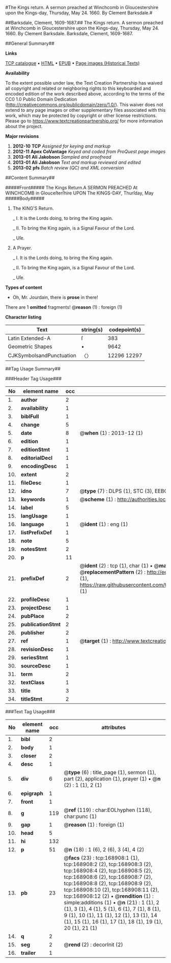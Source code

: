 #The Kings return. A sermon preached at Winchcomb in Gloucestershire upon the Kings-day, Thursday, May 24. 1660. By Clement Barksdale.#

##Barksdale, Clement, 1609-1687.##
The Kings return. A sermon preached at Winchcomb in Gloucestershire upon the Kings-day, Thursday, May 24. 1660. By Clement Barksdale.
Barksdale, Clement, 1609-1687.

##General Summary##

**Links**

[TCP catalogue](http://www.ota.ox.ac.uk/tcp/)  • 
[HTML](http://tei.it.ox.ac.uk/tcp/Texts-HTML/free/A78/A78151.html)  • 
[EPUB](http://tei.it.ox.ac.uk/tcp/Texts-EPUB/free/A78/A78151.epub) • 
[Page images (Historical Texts)](https://historicaltexts.jisc.ac.uk/eebo-99867875e)

**Availability**

To the extent possible under law, the Text Creation Partnership has waived all copyright and related or neighboring rights to this keyboarded and encoded edition of the work described above, according to the terms of the CC0 1.0 Public Domain Dedication (http://creativecommons.org/publicdomain/zero/1.0/). This waiver does not extend to any page images or other supplementary files associated with this work, which may be protected by copyright or other license restrictions. Please go to https://www.textcreationpartnership.org/ for more information about the project.

**Major revisions**

1. __2012-10__ __TCP__ *Assigned for keying and markup*
1. __2012-11__ __Apex CoVantage__ *Keyed and coded from ProQuest page images*
1. __2013-01__ __Ali Jakobson__ *Sampled and proofread*
1. __2013-01__ __Ali Jakobson__ *Text and markup reviewed and edited*
1. __2013-02__ __pfs__ *Batch review (QC) and XML conversion*

##Content Summary##

#####Front#####
The Kings Return.A SERMON PREACHED At WINCHCOMB in Glouceſterſhire UPON The KINGS-DAY, Thurſday, May
#####Body#####

1. The KING'S Return.

    _ I. It is the Lords doing, to bring the King again.

    _ II. To bring the King again, is a Signal Favour of the Lord.

    _ Uſe.

1. A Prayer.

    _ I. It is the Lords doing, to bring the King again.

    _ II. To bring the King again, is a Signal Favour of the Lord.

    _ Uſe.

**Types of content**

  * Oh, Mr. Jourdain, there is **prose** in there!

There are 1 **omitted** fragments! 
 @__reason__ (1) : foreign (1)

**Character listing**


|Text|string(s)|codepoint(s)|
|---|---|---|
|Latin Extended-A|ſ|383|
|Geometric Shapes|▪|9642|
|CJKSymbolsandPunctuation|〈〉|12296 12297|

##Tag Usage Summary##

###Header Tag Usage###

|No|element name|occ|attributes|
|---|---|---|---|
|1.|__author__|2||
|2.|__availability__|1||
|3.|__biblFull__|1||
|4.|__change__|5||
|5.|__date__|8| @__when__ (1) : 2013-12 (1)|
|6.|__edition__|1||
|7.|__editionStmt__|1||
|8.|__editorialDecl__|1||
|9.|__encodingDesc__|1||
|10.|__extent__|2||
|11.|__fileDesc__|1||
|12.|__idno__|7| @__type__ (7) : DLPS (1), STC (3), EEBO-CITATION (1), PROQUEST (1), VID (1)|
|13.|__keywords__|1| @__scheme__ (1) : http://authorities.loc.gov/ (1)|
|14.|__label__|5||
|15.|__langUsage__|1||
|16.|__language__|1| @__ident__ (1) : eng (1)|
|17.|__listPrefixDef__|1||
|18.|__note__|5||
|19.|__notesStmt__|2||
|20.|__p__|11||
|21.|__prefixDef__|2| @__ident__ (2) : tcp (1), char (1)  •  @__matchPattern__ (2) : ([0-9\-]+):([0-9IVX]+) (1), (.+) (1)  •  @__replacementPattern__ (2) : http://eebo.chadwyck.com/downloadtiff?vid=$1&page=$2 (1), https://raw.githubusercontent.com/textcreationpartnership/Texts/master/tcpchars.xml#$1 (1)|
|22.|__profileDesc__|1||
|23.|__projectDesc__|1||
|24.|__pubPlace__|2||
|25.|__publicationStmt__|2||
|26.|__publisher__|2||
|27.|__ref__|1| @__target__ (1) : http://www.textcreationpartnership.org/docs/. (1)|
|28.|__revisionDesc__|1||
|29.|__seriesStmt__|1||
|30.|__sourceDesc__|1||
|31.|__term__|2||
|32.|__textClass__|1||
|33.|__title__|3||
|34.|__titleStmt__|2||


###Text Tag Usage###

|No|element name|occ|attributes|
|---|---|---|---|
|1.|__bibl__|2||
|2.|__body__|1||
|3.|__closer__|2||
|4.|__desc__|1||
|5.|__div__|6| @__type__ (6) : title_page (1), sermon (1), part (2), application (1), prayer (1)  •  @__n__ (2) : 1 (1), 2 (1)|
|6.|__epigraph__|1||
|7.|__front__|1||
|8.|__g__|119| @__ref__ (119) : char:EOLhyphen (118), char:punc (1)|
|9.|__gap__|1| @__reason__ (1) : foreign (1)|
|10.|__head__|5||
|11.|__hi__|132||
|12.|__p__|51| @__n__ (18) : 1 (6), 2 (6), 3 (4), 4 (2)|
|13.|__pb__|23| @__facs__ (23) : tcp:168908:1 (1), tcp:168908:2 (2), tcp:168908:3 (2), tcp:168908:4 (2), tcp:168908:5 (2), tcp:168908:6 (2), tcp:168908:7 (2), tcp:168908:8 (2), tcp:168908:9 (2), tcp:168908:10 (2), tcp:168908:11 (2), tcp:168908:12 (2)  •  @__rendition__ (1) : simple:additions (1)  •  @__n__ (21) : 1 (1), 2 (1), 3 (1), 4 (1), 5 (1), 6 (1), 7 (1), 8 (1), 9 (1), 10 (1), 11 (1), 12 (1), 13 (1), 14 (1), 15 (1), 16 (1), 17 (1), 18 (1), 19 (1), 20 (1), 21 (1)|
|14.|__q__|2||
|15.|__seg__|2| @__rend__ (2) : decorInit (2)|
|16.|__trailer__|1||
